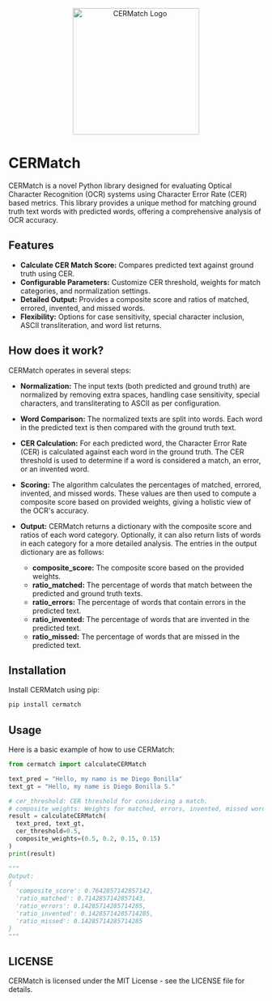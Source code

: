<p align="center">
  <img src="./logo.png" alt="CERMatch Logo" height="250px"/>
</p>


# CERMatch

CERMatch is a novel Python library designed for evaluating Optical Character Recognition (OCR) systems using Character Error Rate (CER) based metrics. This library provides a unique method for matching ground truth text words with predicted words, offering a comprehensive analysis of OCR accuracy.


## Features

- **Calculate CER Match Score:** Compares predicted text against ground truth using CER.
- **Configurable Parameters:** Customize CER threshold, weights for match categories, and normalization settings.
- **Detailed Output:** Provides a composite score and ratios of matched, errored, invented, and missed words.
- **Flexibility:** Options for case sensitivity, special character inclusion, ASCII transliteration, and word list returns.


## How does it work?

CERMatch operates in several steps:

- **Normalization:** The input texts (both predicted and ground truth) are normalized by removing extra spaces, handling case sensitivity, special characters, and transliterating to ASCII as per configuration.

- **Word Comparison:** The normalized texts are split into words. Each word in the predicted text is then compared with the ground truth text.

- **CER Calculation:** For each predicted word, the Character Error Rate (CER) is calculated against each word in the ground truth. The CER threshold is used to determine if a word is considered a match, an error, or an invented word.

- **Scoring:** The algorithm calculates the percentages of matched, errored, invented, and missed words. These values are then used to compute a composite score based on provided weights, giving a holistic view of the OCR's accuracy.

- **Output:** CERMatch returns a dictionary with the composite score and ratios of each word category. Optionally, it can also return lists of words in each category for a more detailed analysis. The entries in the output dictionary are as follows:

    - **composite_score:** The composite score based on the provided weights.
    - **ratio_matched:** The percentage of words that match between the predicted and ground truth texts.
    - **ratio_errors:** The percentage of words that contain errors in the predicted text.
    - **ratio_invented:** The percentage of words that are invented in the predicted text.
    - **ratio_missed:** The percentage of words that are missed in the predicted text.

## Installation

Install CERMatch using pip:

```bash
pip install cermatch
```

## Usage

Here is a basic example of how to use CERMatch:

```python
from cermatch import calculateCERMatch

text_pred = "Hello, my namo is me Diego Bonilla"
text_gt = "Hello, my name is Diego Bonilla S."

# cer_threshold: CER threshold for considering a match.
# composite_weights: Weights for matched, errors, invented, missed words.
result = calculateCERMatch(
  text_pred, text_gt,
  cer_threshold=0.5,
  composite_weights=(0.5, 0.2, 0.15, 0.15)
)
print(result)

"""
Output:
{
  'composite_score': 0.7642857142857142,
  'ratio_matched': 0.7142857142857143,
  'ratio_errors': 0.14285714285714285,
  'ratio_invented': 0.14285714285714285,
  'ratio_missed': 0.14285714285714285
}
"""
```

## LICENSE

CERMatch is licensed under the MIT License - see the LICENSE file for details.


